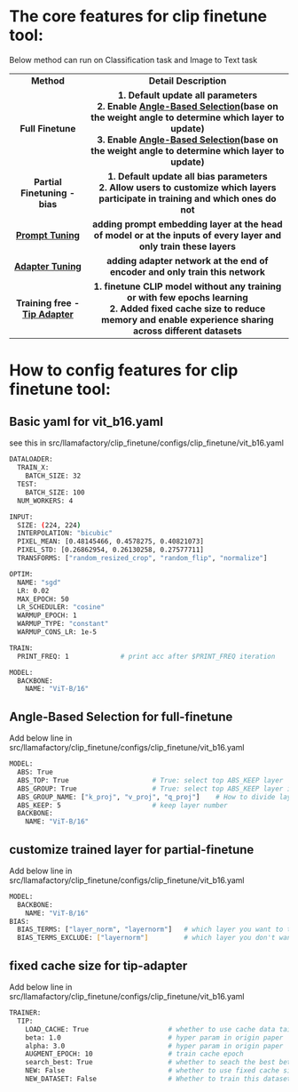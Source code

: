 # The core features for clip finetune tool:

Below method can run on Classification task and Image to Text task

<table width="100%">
    <tr>
        <td align="center" colspan="1"><strong>Method</strong></td>
        <td align="center" colspan="1"><strong>Detail Description</strong></td>       
    <tr>
    <tr>
        <td align="center" colspan="1"><strong>Full Finetune</strong></td>
        <td align="center" colspan="1"><strong>1. Default update all parameters<br>
        2. Enable <a href="https://www.ecva.net/papers/eccv_2020/papers_ECCV/html/3155_ECCV_2020_paper.php">Angle-Based Selection</a>(base on the weight angle to determine which layer to update)<br>
        3. Enable <a href="https://www.ecva.net/papers/eccv_2020/papers_ECCV/html/3155_ECCV_2020_paper.php">Angle-Based Selection</a>(base on the weight angle to determine which layer to update)<br></strong></td>       
    <tr>
    <tr>
        <td align="center" colspan="1"><strong>Partial Finetuning - bias</strong></td>
        <td align="center" colspan="1"><strong>1. Default update all bias parameters<br>
        2. Allow users to customize which layers participate in training and which ones do not<br></strong></td>       
    <tr>
    <tr>
        <td align="center" colspan="1"><strong><a href="https://arxiv.org/abs/2203.12119">Prompt Tuning</a></strong></td>
        <td align="center" colspan="1"><strong>adding prompt embedding layer at the head of model or at the inputs of every layer and only train these layers<br></strong></td>       
    <tr>
    <tr>
        <td align="center" colspan="1"><strong><a href="https://arxiv.org/pdf/2110.04544">Adapter Tuning</a></strong></td>
        <td align="center" colspan="1"><strong>adding adapter network at the end of encoder and only train this network<br></strong></td>       
    <tr>
    <tr>
        <td align="center" colspan="1"><strong>Training free - <a href="https://arxiv.org/pdf/2207.09519">Tip Adapter</a></strong></td>
        <td align="center" colspan="1"><strong>1. finetune CLIP model without any training or with few epochs learning<br>
        2. Added fixed cache size to reduce memory and enable experience sharing across different datasets</strong></td>       
    <tr>
</table>

# How to config features for clip finetune tool:

## Basic yaml for vit_b16.yaml
see this in src/llamafactory/clip_finetune/configs/clip_finetune/vit_b16.yaml
```bash
DATALOADER:
  TRAIN_X:
    BATCH_SIZE: 32
  TEST:
    BATCH_SIZE: 100
  NUM_WORKERS: 4

INPUT:
  SIZE: (224, 224)
  INTERPOLATION: "bicubic"
  PIXEL_MEAN: [0.48145466, 0.4578275, 0.40821073]
  PIXEL_STD: [0.26862954, 0.26130258, 0.27577711]
  TRANSFORMS: ["random_resized_crop", "random_flip", "normalize"]

OPTIM:
  NAME: "sgd"
  LR: 0.02
  MAX_EPOCH: 50
  LR_SCHEDULER: "cosine"
  WARMUP_EPOCH: 1
  WARMUP_TYPE: "constant"
  WARMUP_CONS_LR: 1e-5

TRAIN:
  PRINT_FREQ: 1             # print acc after $PRINT_FREQ iteration

MODEL:
  BACKBONE:
    NAME: "ViT-B/16"
```

## Angle-Based Selection for full-finetune
Add below line in src/llamafactory/clip_finetune/configs/clip_finetune/vit_b16.yaml
```bash
MODEL:
  ABS: True
  ABS_TOP: True                     # True: select top ABS_KEEP layer  False: select buttom ABS_KEEP layer
  ABS_GROUP: True                   # True: select top ABS_KEEP layer in each group False: select buttom ABS_KEEP layer
  ABS_GROUP_NAME: ["k_proj", "v_proj", "q_proj"]    # How to divide layer into GTOUP, this means divide layers into 4 group. Each layer has k_proj in its name will into group 0, v_proj into group1, q_proj into group 2, other into group 3
  ABS_KEEP: 5                       # keep layer number
  BACKBONE:
    NAME: "ViT-B/16"
```

## customize trained layer for partial-finetune
Add below line in src/llamafactory/clip_finetune/configs/clip_finetune/vit_b16.yaml
```bash
MODEL:
  BACKBONE:
    NAME: "ViT-B/16"
BIAS:
  BIAS_TERMS: ["layer_norm", "layernorm"]   # which layer you want to train
  BIAS_TERMS_EXCLUDE: ["layernorm"]         # which layer you don't want to train
```

## fixed cache size for tip-adapter
Add below line in src/llamafactory/clip_finetune/configs/clip_finetune/vit_b16.yaml
```bash
TRAINER:
  TIP:
    LOAD_CACHE: True                    # whether to use cache data tained with tip-adapter before
    beta: 1.0                           # hyper param in origin paper
    alpha: 3.0                          # hyper param in origin paper
    AUGMENT_EPOCH: 10                   # train cache epoch 
    search_best: True                   # whether to seach the best beta and alpha
    NEW: False                          # whether to use fixed cache size. True: all dataset cache will merge into one tensor [100, hidden_size]   Fase: each dataset will has it's own cache [num_dataset * 100, hidden_size]
    NEW_DATASET: False                  # Whether to train this dataset from scratch
```
